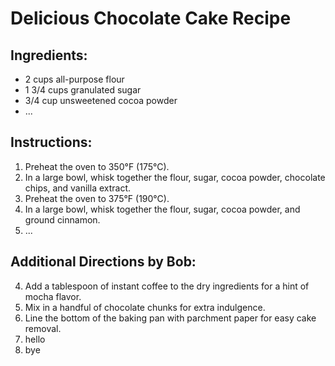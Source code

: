 # Delicious Chocolate Cake Recipe

## Ingredients:
- 2 cups all-purpose flour
- 1 3/4 cups granulated sugar
- 3/4 cup unsweetened cocoa powder
- ...

## Instructions:
1. Preheat the oven to 350°F (175°C).
2. In a large bowl, whisk together the flour, sugar, cocoa powder, chocolate chips, and vanilla extract.
1. Preheat the oven to 375°F (190°C).
2. In a large bowl, whisk together the flour, sugar, cocoa powder, and ground cinnamon.
3. ...

## Additional Directions by Bob:
4. Add a tablespoon of instant coffee to the dry ingredients for a hint of mocha flavor.
5. Mix in a handful of chocolate chunks for extra indulgence.
6. Line the bottom of the baking pan with parchment paper for easy cake removal.
7. hello
8. bye

